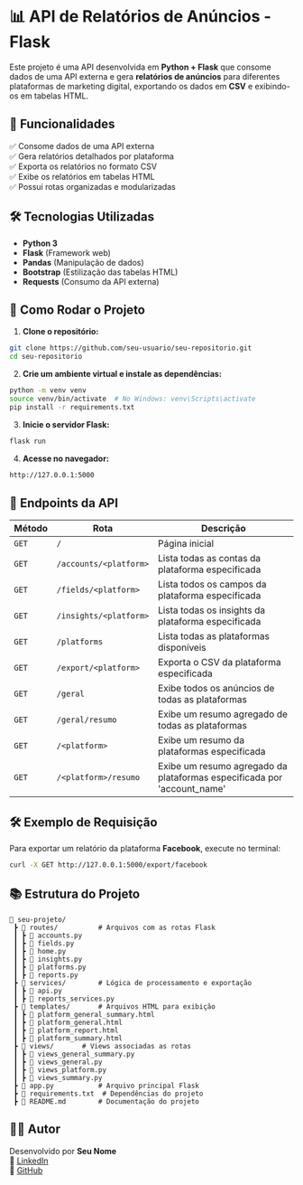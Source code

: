 # 📊 API de Relatórios de Anúncios - Flask

Este projeto é uma API desenvolvida em **Python + Flask** que consome dados de uma API externa e gera **relatórios de anúncios** para diferentes plataformas de marketing digital, exportando os dados em **CSV** e exibindo-os em tabelas HTML.

## 🚀 Funcionalidades

✅ Consome dados de uma API externa  
✅ Gera relatórios detalhados por plataforma  
✅ Exporta os relatórios no formato CSV  
✅ Exibe os relatórios em tabelas HTML  
✅ Possui rotas organizadas e modularizadas

## 🛠 Tecnologias Utilizadas

- **Python 3**
- **Flask** (Framework web)
- **Pandas** (Manipulação de dados)
- **Bootstrap** (Estilização das tabelas HTML)
- **Requests** (Consumo da API externa)

## 🔧 Como Rodar o Projeto

1. **Clone o repositório:**
```bash
git clone https://github.com/seu-usuario/seu-repositorio.git
cd seu-repositorio
```

2. **Crie um ambiente virtual e instale as dependências:**
```bash
python -m venv venv
source venv/bin/activate  # No Windows: venv\Scripts\activate
pip install -r requirements.txt
```

3. **Inicie o servidor Flask:**
```bash
flask run
```

4. **Acesse no navegador:**
```bash
http://127.0.0.1:5000
```

## 📰 Endpoints da API

| Método | Rota                   | Descrição |
|--------|-------------------------|-----------|
| `GET`  | `/`                     | Página inicial |
| `GET`  | `/accounts/<platform>`  | Lista todas as contas da plataforma especificada |
| `GET`  | `/fields/<platform>`    | Lista todos os campos da plataforma especificada |
| `GET`  | `/insights/<platform>`  | Lista todas os insights da plataforma especificada |
| `GET`  | `/platforms`            | Lista todas as plataformas disponíveis |
| `GET`  | `/export/<platform>`    | Exporta o CSV da plataforma especificada |
| `GET`  | `/geral`                | Exibe todos os anúncios de todas as plataformas |
| `GET`  | `/geral/resumo`         | Exibe um resumo agregado de todas as plataformas |
| `GET`  | `/<platform>`           | Exibe um resumo da plataformas especificada |
| `GET`  | `/<platform>/resumo`    | Exibe um resumo agregado da plataformas especificada por 'account_name' |


## 🛠 Exemplo de Requisição

Para exportar um relatório da plataforma **Facebook**, execute no terminal:

```bash
curl -X GET http://127.0.0.1:5000/export/facebook
```

## 📚 Estrutura do Projeto

```
📆 seu-projeto/
 ┣ 📂 routes/          # Arquivos com as rotas Flask
 ┃ ┣ 📄 accounts.py
 ┃ ┣ 📄 fields.py
 ┃ ┣ 📄 home.py
 ┃ ┣ 📄 insights.py
 ┃ ┣ 📄 platforms.py
 ┃ ┣ 📄 reports.py
 ┣ 📂 services/        # Lógica de processamento e exportação
 ┃ ┣ 📄 api.py
 ┃ ┣ 📄 reports_services.py
 ┣ 📂 templates/       # Arquivos HTML para exibição
 ┃ ┣ 📄 platform_general_summary.html
 ┃ ┣ 📄 platform_general.html
 ┃ ┣ 📄 platform_report.html
 ┃ ┣ 📄 platform_summary.html
 ┣ 📂 views/       # Views associadas as rotas
 ┃ ┣ 📄 views_general_summary.py
 ┃ ┣ 📄 views_general.py
 ┃ ┣ 📄 views_platform.py
 ┃ ┣ 📄 views_summary.py
 ┣ 📄 app.py           # Arquivo principal Flask
 ┣ 📄 requirements.txt  # Dependências do projeto
 ┣ 📄 README.md        # Documentação do projeto
```

## 👨‍💻 Autor

Desenvolvido por **Seu Nome**  
🔗 [LinkedIn](https://www.linkedin.com/in/tiago-hinterholz)  
🔗 [GitHub](https://github.com/tiagohinterholz)  

